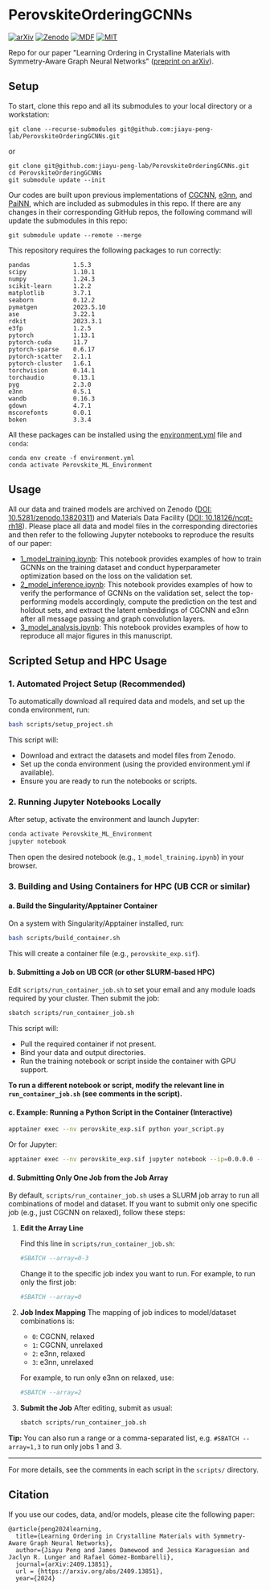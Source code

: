 # PerovskiteOrderingGCNNs

[![arXiv](https://img.shields.io/badge/arXiv-2409.13851-red.svg)](https://arxiv.org/abs/2409.13851)
[![Zenodo](https://img.shields.io/badge/Zenodo-10.5281/zenodo.13820311-blue.svg)](https://doi.org/10.5281/zenodo.13820311)
[![MDF](https://img.shields.io/badge/Materials_Data_Facility-10.18126/ncqt--rh18-purple.svg)](https://doi.org/10.18126/ncqt-rh18)
[![MIT](https://img.shields.io/badge/License-MIT-black.svg)](https://opensource.org/license/mit)

Repo for our paper "Learning Ordering in Crystalline Materials with Symmetry-Aware Graph Neural Networks" ([preprint on arXiv](https://arxiv.org/abs/2409.13851)).

## Setup

To start, clone this repo and all its submodules to your local directory or a workstation:

```
git clone --recurse-submodules git@github.com:jiayu-peng-lab/PerovskiteOrderingGCNNs.git
```

or

```
git clone git@github.com:jiayu-peng-lab/PerovskiteOrderingGCNNs.git
cd PerovskiteOrderingGCNNs
git submodule update --init
```

Our codes are built upon previous implementations of [CGCNN](https://github.com/-mit/PerovskiteOrderingGCNNs_cgcnn/tree/af4c0bf6606da1b46887ed8c29521d199d5e2798), [e3nn](https://github.com/learningmatter-mit/PerovskiteOrderingGCNNs_e3nn/tree/408b90e922a2a9c7bae2ad95433aae97d1a58494), and [PaiNN](https://github.com/learningmatter-mit/PerovskiteOrderingGCNNs_painn/tree/e7980a52af4936addc5fb03dbc50d4fc74fe98fc), which are included as submodules in this repo. If there are any changes in their corresponding GitHub repos, the following command will update the submodules in this repo:

```
git submodule update --remote --merge
```

This repository requires the following packages to run correctly:

```
pandas            1.5.3
scipy             1.10.1
numpy             1.24.3
scikit-learn      1.2.2
matplotlib        3.7.1
seaborn           0.12.2
pymatgen          2023.5.10
ase               3.22.1
rdkit             2023.3.1
e3fp              1.2.5
pytorch           1.13.1
pytorch-cuda      11.7
pytorch-sparse    0.6.17
pytorch-scatter   2.1.1
pytorch-cluster   1.6.1
torchvision       0.14.1
torchaudio        0.13.1
pyg               2.3.0
e3nn              0.5.1
wandb             0.16.3
gdown             4.7.1
mscorefonts       0.0.1
boken             3.3.4
```

All these packages can be installed using the [environment.yml](environment.yml) file and `conda`:

```
conda env create -f environment.yml
conda activate Perovskite_ML_Environment
```

## Usage

All our data and trained models are archived on Zenodo ([DOI: 10.5281/zenodo.13820311](https://doi.org/10.5281/zenodo.13820311)) and Materials Data Facility ([DOI: 10.18126/ncqt-rh18](https://doi.org/10.18126/ncqt-rh18)). Please place all data and model files in the corresponding directories and then refer to the following Jupyter notebooks to reproduce the results of our paper:

- [1_model_training.ipynb](1_model_training.ipynb): This notebook provides examples of how to train GCNNs on the training dataset and conduct hyperparameter optimization based on the loss on the validation set.
- [2_model_inference.ipynb](2_model_inference.ipynb): This notebook provides examples of how to verify the performance of GCNNs on the validation set, select the top-performing models accordingly, compute the prediction on the test and holdout sets, and extract the latent embeddings of CGCNN and e3nn after all message passing and graph convolution layers.
- [3_model_analysis.ipynb](3_model_analysis.ipynb): This notebook provides examples of how to reproduce all major figures in this manuscript.

## Scripted Setup and HPC Usage

### 1. Automated Project Setup (Recommended)

To automatically download all required data and models, and set up the conda environment, run:

```bash
bash scripts/setup_project.sh
```

This script will:
- Download and extract the datasets and model files from Zenodo.
- Set up the conda environment (using the provided environment.yml if available).
- Ensure you are ready to run the notebooks or scripts.

### 2. Running Jupyter Notebooks Locally

After setup, activate the environment and launch Jupyter:

```bash
conda activate Perovskite_ML_Environment
jupyter notebook
```

Then open the desired notebook (e.g., `1_model_training.ipynb`) in your browser.

### 3. Building and Using Containers for HPC (UB CCR or similar)

#### a. Build the Singularity/Apptainer Container

On a system with Singularity/Apptainer installed, run:

```bash
bash scripts/build_container.sh
```

This will create a container file (e.g., `perovskite_exp.sif`).

#### b. Submitting a Job on UB CCR (or other SLURM-based HPC)

Edit `scripts/run_container_job.sh` to set your email and any module loads required by your cluster. Then submit the job:

```bash
sbatch scripts/run_container_job.sh
```

This script will:
- Pull the required container if not present.
- Bind your data and output directories.
- Run the training notebook or script inside the container with GPU support.

**To run a different notebook or script, modify the relevant line in `run_container_job.sh` (see comments in the script).**

#### c. Example: Running a Python Script in the Container (Interactive)

```bash
apptainer exec --nv perovskite_exp.sif python your_script.py
```

Or for Jupyter:

```bash
apptainer exec --nv perovskite_exp.sif jupyter notebook --ip=0.0.0.0 --port=8888 --no-browser --allow-root
```

#### d. Submitting Only One Job from the Job Array

By default, `scripts/run_container_job.sh` uses a SLURM job array to run all combinations of model and dataset. If you want to submit only one specific job (e.g., just CGCNN on relaxed), follow these steps:

1. **Edit the Array Line**
   
   Find this line in `scripts/run_container_job.sh`:
   ```bash
   #SBATCH --array=0-3
   ```
   Change it to the specific job index you want to run. For example, to run only the first job:
   ```bash
   #SBATCH --array=0
   ```

2. **Job Index Mapping**
   The mapping of job indices to model/dataset combinations is:
   - `0`: CGCNN, relaxed
   - `1`: CGCNN, unrelaxed
   - `2`: e3nn, relaxed
   - `3`: e3nn, unrelaxed

   For example, to run only e3nn on relaxed, use:
   ```bash
   #SBATCH --array=2
   ```

3. **Submit the Job**
   After editing, submit as usual:
   ```bash
   sbatch scripts/run_container_job.sh
   ```

**Tip:** You can also run a range or a comma-separated list, e.g. `#SBATCH --array=1,3` to run only jobs 1 and 3.

---

For more details, see the comments in each script in the `scripts/` directory.

## Citation

If you use our codes, data, and/or models, please cite the following paper:

```
@article{peng2024learning,
  title={Learning Ordering in Crystalline Materials with Symmetry-Aware Graph Neural Networks},
  author={Jiayu Peng and James Damewood and Jessica Karaguesian and Jaclyn R. Lunger and Rafael Gómez-Bombarelli},
  journal={arXiv:2409.13851},
  url = {https://arxiv.org/abs/2409.13851},
  year={2024}
```